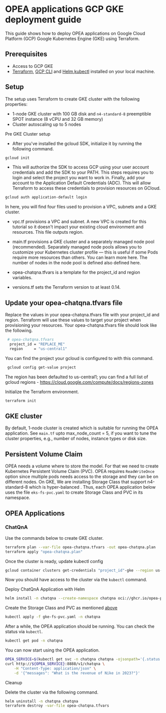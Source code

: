 # OPEA applications GCP GKE deployment guide

This guide shows how to deploy OPEA applications on Google Cloud Platform (GCP) Google Kubernetes Engine (GKE) using Terraform.

## Prerequisites

- Access to GCP GKE
- [Terraform](https://developer.hashicorp.com/terraform/tutorials/gcp-get-started/install-cli), [GCP CLI](https://cloud.google.com/sdk/docs/install-sdk) and [Helm](https://helm.sh/docs/helm/helm_install/),[kubectl](https://kubernetes.io/docs/tasks/tools/) installed on your local machine.

## Setup

The setup uses Terraform to create GKE cluster with the following properties:

- 1-node GKE cluster with 100 GB disk and `n4-standard-8` preemptible SPOT instance (8 vCPU and 32 GB memory)
- Cluster autoscaling up to 5 nodes

Pre GKE Cluster setup

- After you've installed the gcloud SDK, initialize it by running the following command.

```bash
gcloud init
```

- This will authorize the SDK to access GCP using your user account credentials and add the SDK to your PATH. This steps requires you to login and select the project you want to work in. Finally, add your account to the Application Default Credentials (ADC). This will allow Terraform to access these credentials to provision resources on GCloud.

```bash
gcloud auth application-default login
```

In here, you will find four files used to provision a VPC, subnets and a GKE cluster.

- vpc.tf provisions a VPC and subnet. A new VPC is created for this tutorial so it doesn't impact your existing cloud environment and resources. This file outputs region.

- main.tf provisions a GKE cluster and a separately managed node pool (recommended). Separately managed node pools allows you to customize your Kubernetes cluster profile — this is useful if some Pods require more resources than others. You can learn more here. The number of nodes in the node pool is defined also defined here.

- opea-chatqna.tfvars is a template for the project_id and region variables.

- versions.tf sets the Terraform version to at least 0.14.

## Update your opea-chatqna.tfvars file

Replace the values in your opea-chatqna.tfvars file with your project_id and region. Terraform will use these values to target your project when provisioning your resources. Your opea-chatqna.tfvars file should look like the following.

```bash
 # opea-chatqna.tfvars
  project_id = "REPLACE_ME"
  region     = "us-central1"
```

You can find the project your gcloud is configured to with this command.

```bash
 gcloud config get-value project
```

The region has been defaulted to us-central1; you can find a full list of gcloud regions - https://cloud.google.com/compute/docs/regions-zones

Initialize the Terraform environment.

```bash
terraform init
```

## GKE cluster

By default, 1-node cluster is created which is suitable for running the OPEA application. See `main.tf` upto max_node_count = 5, if you want to tune the cluster properties, e.g., number of nodes, instance types or disk size.

## Persistent Volume Claim

OPEA needs a volume where to store the model. For that we need to create Kubernetes Persistent Volume Claim (PVC). OPEA requires `ReadWriteOnce` option since multiple pods needs access to the storage and they can be on different nodes. On GKE, We are installing Storage Class that support n4-standard-8 which is hyper-balanced . Thus, each OPEA application below uses the file `eks-fs-pvc.yaml` to create Storage Class and PVC in its namespace.

## OPEA Applications

### ChatQnA

Use the commands below to create GKE cluster.

```bash
terraform plan --var-file opea-chatqna.tfvars -out opea-chatqna.plan
terraform apply "opea-chatqna.plan"
```

Once the cluster is ready, update kubectl config

```bash
gcloud container clusters get-credentials "project_id"-gke --region us-central1 --project "project_id"
```

Now you should have access to the cluster via the `kubectl` command.

Deploy ChatQnA Application with Helm

```bash
helm install -n chatqna --create-namespace chatqna oci://ghcr.io/opea-project/charts/chatqna --set service.type=LoadBalancer --set global.modelUsePVC=model-volume --set global.HUGGINGFACEHUB_API_TOKEN=${HFTOKEN}
```

Create the Storage Class and PVC as mentioned [above](#-persistent-volume-claim)

```bash
kubectl apply -f gke-fs-pvc.yaml -n chatqna
```

After a while, the OPEA application should be running. You can check the status via `kubectl`.

```bash
kubectl get pod -n chatqna
```

You can now start using the OPEA application.

```bash
OPEA_SERVICE=$(kubectl get svc -n chatqna chatqna -ojsonpath='{.status.loadBalancer.ingress[0].hostname}')
curl http://${OPEA_SERVICE}:8888/v1/chatqna \
    -H "Content-Type: application/json" \
    -d '{"messages": "What is the revenue of Nike in 2023?"}'
```

Cleanup

Delete the cluster via the following command.

```bash
helm uninstall -n chatqna chatqna
terraform destroy -var-file opea-chatqna.tfvars
```
